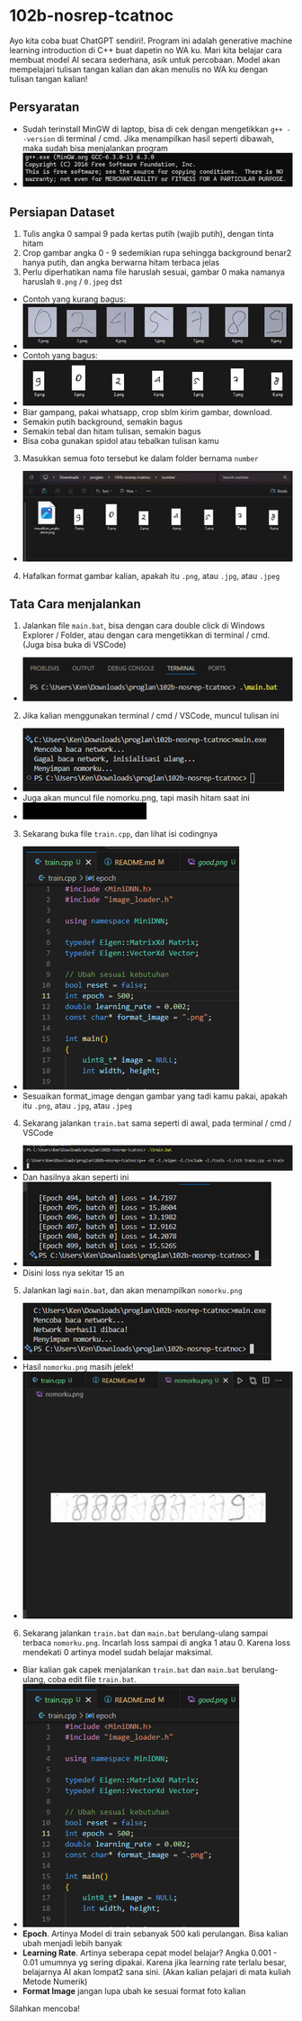 # 102b-nosrep-tcatnoc

Ayo kita coba buat ChatGPT sendiri!. Program ini adalah generative machine learning introduction di C++ buat dapetin no WA ku. Mari kita belajar cara membuat model AI secara sederhana, asik untuk percobaan. Model akan mempelajari tulisan tangan kalian dan akan menulis no WA ku dengan tulisan tangan kalian!

## Persyaratan
- Sudah terinstall MinGW di laptop, bisa di cek dengan mengetikkan `g++ --version` di terminal / cmd. Jika menampilkan hasil seperti dibawah, maka sudah bisa menjalankan program
- ![GCC Version](readmeimage/gcc.png)

## Persiapan Dataset
1. Tulis angka 0 sampai 9 pada kertas putih (wajib putih), dengan tinta hitam
2. Crop gambar angka 0 - 9 sedemikian rupa sehingga background benar2 hanya putih, dan angka berwarna hitam terbaca jelas
3. Perlu diperhatikan nama file haruslah sesuai, gambar 0 maka namanya haruslah `0.png` / `0.jpeg` dst
- Contoh yang kurang bagus:
- ![Not Good](readmeimage/notgood.png)
- Contoh yang bagus:
- ![Good](readmeimage/good.png)
- Biar gampang, pakai whatsapp, crop sblm kirim gambar, download.
- Semakin putih background, semakin bagus
- Semakin tebal dan hitam tulisan, semakin bagus
- Bisa coba gunakan spidol atau tebalkan tulisan kamu
3. Masukkan semua foto tersebut ke dalam folder bernama `number`
- ![Tut 4](readmeimage/tut4.png)
4. Hafalkan format gambar kalian, apakah itu `.png`, atau `.jpg`, atau `.jpeg`

## Tata Cara menjalankan
1. Jalankan file `main.bat`, bisa dengan cara double click di Windows Explorer / Folder, atau dengan cara mengetikkan di terminal / cmd. (Juga bisa buka di VSCode)
- ![Tut 1](readmeimage/tut1.png)
2. Jika kalian menggunakan terminal / cmd / VSCode, muncul tulisan ini
- ![Tut 2](readmeimage/tut2.png)
- Juga akan muncul file nomorku.png, tapi masih hitam saat ini
- ![nom](readmeimage/nomorku.png)
3. Sekarang buka file `train.cpp`, dan lihat isi codingnya
- ![Tut 5](readmeimage/tut5.png)
- Sesuaikan format_image dengan gambar yang tadi kamu pakai, apakah itu `.png`, atau `.jpg`, atau `.jpeg`
4. Sekarang jalankan `train.bat` sama seperti di awal, pada terminal / cmd / VSCode
- ![Tut 3](readmeimage/tut3.png)
- Dan hasilnya akan seperti ini
- ![Tut 6](readmeimage/tut6.png)
- Disini loss nya sekitar 15 an
5. Jalankan lagi `main.bat`, dan akan menampilkan `nomorku.png`
- ![Tut 7](readmeimage/tut7.png)
- Hasil `nomorku.png` masih jelek!
- ![Tut 8](readmeimage/tut8.png)
6. Sekarang jalankan `train.bat` dan `main.bat` berulang-ulang sampai terbaca `nomorku.png`. Incarlah loss sampai di angka 1 atau 0. Karena loss mendekati 0 artinya model sudah belajar maksimal.
- Biar kalian gak capek menjalankan `train.bat` dan `main.bat` berulang-ulang, coba edit file `train.bat`.
- ![Tut 5](readmeimage/tut5.png)
- **Epoch**. Artinya Model di train sebanyak 500 kali perulangan. Bisa kalian ubah menjadi lebih banyak
- **Learning Rate**. Artinya seberapa cepat model belajar? Angka 0.001 - 0.01 umumnya yg sering dipakai. Karena jika learning rate terlalu besar, belajarnya AI akan lompat2 sana sini. (Akan kalian pelajari di mata kuliah Metode Numerik)
- **Format Image** jangan lupa ubah ke sesuai format foto kalian

Silahkan mencoba!